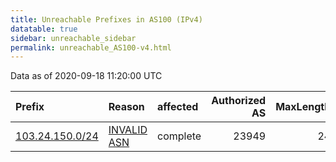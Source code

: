 ```yaml
---
title: Unreachable Prefixes in AS100 (IPv4)
datatable: true
sidebar: unreachable_sidebar
permalink: unreachable_AS100-v4.html
---
```


Data as of 2020-09-18 11:20:00 UTC


<div class="datatable-begin"></div>

| Prefix                                                   | Reason                                                                                               | affected   |   Authorized AS |   MaxLength | Anchor                                       |   unreachable /24s |
|:---------------------------------------------------------|:-----------------------------------------------------------------------------------------------------|:-----------|----------------:|------------:|:---------------------------------------------|-------------------:|
| [103.24.150.0/24](https://stat.ripe.net/103.24.150.0/24) | [INVALID ASN](https://rpki-validator.ripe.net/announcement-preview?asn=AS100&prefix=103.24.150.0/24) | complete   |           23949 |          24 | [APNIC](unreachable_APNIC_RPKI_Root-v4.html) |                  1 |

<div class="datatable-end"></div>